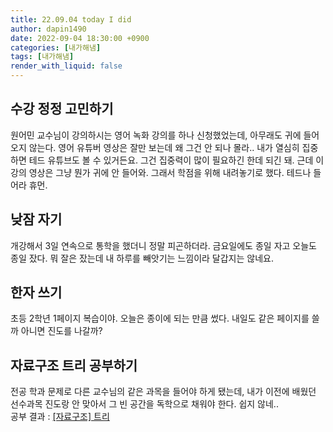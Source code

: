 ```yaml
---
title: 22.09.04 today I did
author: dapin1490
date: 2022-09-04 18:30:00 +0900
categories: [내가해냄]
tags: [내가해냄]
render_with_liquid: false
---
```


## 수강 정정 고민하기
원어민 교수님이 강의하시는 영어 녹화 강의를 하나 신청했었는데, 아무래도 귀에 들어오지 않는다. 영어 유튜버 영상은 잘만 보는데 왜 그건 안 되나 몰라.. 내가 열심히 집중하면 테드 유튜브도 볼 수 있거든요. 그건 집중력이 많이 필요하긴 한데 되긴 돼. 근데 이 강의 영상은 그냥 뭔가 귀에 안 들어와. 그래서 학점을 위해 내려놓기로 했다. 테드나 들어라 휴먼.  
  
## 낮잠 자기
개강해서 3일 연속으로 통학을 했더니 정말 피곤하더라. 금요일에도 종일 자고 오늘도 종일 잤다. 뭐 잘은 잤는데 내 하루를 빼앗기는 느낌이라 달갑지는 않네요.  
  
## 한자 쓰기
초등 2학년 1페이지 복습이야. 오늘은 종이에 되는 만큼 썼다. 내일도 같은 페이지를 쓸까 아니면 진도를 나갈까?  
  
## 자료구조 트리 공부하기
전공 학과 문제로 다른 교수님의 같은 과목을 들어야 하게 됐는데, 내가 이전에 배웠던 선수과목 진도랑 안 맞아서 그 빈 공간을 독학으로 채워야 한다. 쉽지 않네..  
공부 결과 : [[자료구조] 트리](https://dapin1490.github.io/satinbower/posts/2022-09-04-it-data-structure-tree/)  